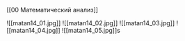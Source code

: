 [[00 Математический анализ]]

![[matan14_01.jpg]]
![[matan14_02.jpg]]
![[matan14_03.jpg]]
![[matan14_04.jpg]]
![[matan14_05.jpg]]s